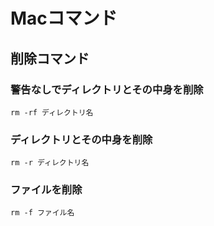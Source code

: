 # Macコマンド
## 削除コマンド
### 警告なしでディレクトリとその中身を削除
`rm -rf ディレクトリ名`
### ディレクトリとその中身を削除
`rm -r ディレクトリ名`
### ファイルを削除
`rm -f ファイル名`